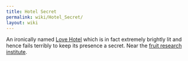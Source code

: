```yaml
---
title: Hotel Secret
permalink: wiki/Hotel_Secret/
layout: wiki
---
```


An ironically named [Love Hotel](/wiki/Love_Hotels "wikilink") which is in
fact extremely brightly lit and hence fails terribly to keep its
presence a secret. Near the [fruit research
institute](fruit_research_institute "wikilink").

